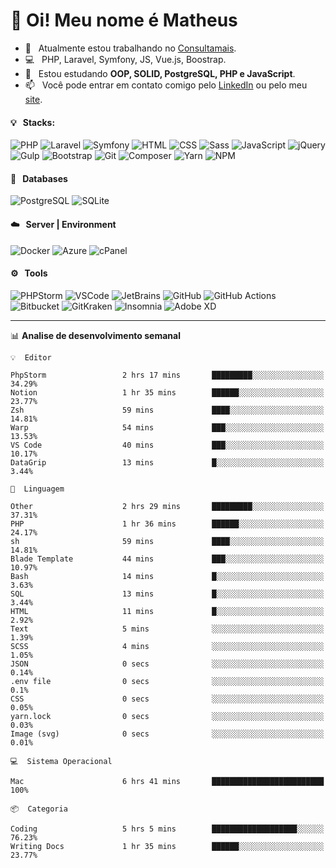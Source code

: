 # 👋 Oi! Meu nome é Matheus

- 🔭 &nbsp; Atualmente estou trabalhando no [Consultamais](https://consultamais.com.br/).
- 💻 &nbsp; PHP, Laravel, Symfony, JS, Vue.js, Boostrap.
- 🌱 &nbsp; Estou estudando **OOP, SOLID, PostgreSQL, PHP e JavaScript**.
- 📫 &nbsp; Você pode entrar em contato comigo pelo [LinkedIn](https://www.linkedin.com/in/matheuscamargoxavier/) ou pelo meu [site](https://matheuscamargo.co).

#### 💡 &nbsp; Stacks:
![PHP](https://img.shields.io/badge/-PHP-777BB4?&logo=php&logoColor=FFFFFF)
![Laravel](https://img.shields.io/badge/-Laravel-FF2D20?&logo=laravel&logoColor=FFFFFF)
![Symfony](https://img.shields.io/badge/-Symfony-000000?&logo=symfony&logoColor=FFFFFF)
![HTML](https://img.shields.io/badge/-HTML-E34F26?&logo=html5&logoColor=FFFFFF)
![CSS](https://img.shields.io/badge/-CSS-1572B6?&logo=css3&logoColor=FFFFFF)
![Sass](https://img.shields.io/badge/-Sass-CC6699?&logo=sass&logoColor=FFFFFF)
![JavaScript](https://img.shields.io/badge/-JavaScript-F7DF1E?&logo=javascript&logoColor=FFFFFF)
![jQuery](https://img.shields.io/badge/-jQuery-0769AD?&logo=jquery&logoColor=FFFFFF)
![Gulp](https://img.shields.io/badge/-Gulp-CF4647?&logo=gulp&logoColor=FFFFFF)
![Bootstrap](https://img.shields.io/badge/-Bootstrap-7952B3?&logo=bootstrap&logoColor=FFFFFF)
![Git](https://img.shields.io/badge/-Git-F05032?&logo=git&logoColor=FFFFFF)
![Composer](https://img.shields.io/badge/-Composer-885630?&logo=composer&logoColor=FFFFFF)
![Yarn](https://img.shields.io/badge/-Yarn-2C8EBB?&logo=yarn&logoColor=FFFFFF)
![NPM](https://img.shields.io/badge/-npm-CB3837?&logo=npm&logoColor=FFFFFF)

#### 💾 &nbsp; Databases
![PostgreSQL](https://img.shields.io/badge/-PostgreSQL-336791?&logo=PostgreSQL&logoColor=FFFFFF)
![SQLite](https://img.shields.io/badge/-SQLite-003B57?&logo=SQLite&logoColor=FFFFFF)

#### ☁️ &nbsp; Server | Environment
![Docker](https://img.shields.io/badge/-Docker-2496ED?&logo=docker&logoColor=FFFFFF)
![Azure](https://img.shields.io/badge/-Azure-0089D6?&logo=microsoft%20azure&logoColor=FFFFFF)
![cPanel](https://img.shields.io/badge/-cPanel-FF6C2C?&logo=cpanel&logoColor=FFFFFF)

#### ⚙️ &nbsp; Tools
![PHPStorm](https://img.shields.io/badge/-PHPStorm-000000?&logo=PHPStorm&logoColor=FFFFFF)
![VSCode](https://img.shields.io/badge/-VSCode-007ACC?&logo=Visual%20Studio%20Code&logoColor=FFFFFF) 
![JetBrains](https://img.shields.io/badge/-JetBrains-000000?&logo=jetbrains&logoColor=FFFFFF) 
![GitHub](https://img.shields.io/badge/-GitHub-181717?&logo=github&logoColor=FFFFFF) 
![GitHub Actions](https://img.shields.io/badge/-GitHub%20Actions-181717?&logo=GitHub%20Actions&logoColor=FFFFFF) 
![Bitbucket](https://img.shields.io/badge/-Bitbucket-0052CC?&logo=bitbucket&logoColor=FFFFFF)
![GitKraken](https://img.shields.io/badge/-GitKraken-179287?&logo=GitKraken&logoColor=FFFFFF)
![Insomnia](https://img.shields.io/badge/-Insomnia-5849BE?&logo=Insomnia&logoColor=FFFFFF)
![Adobe XD](https://img.shields.io/badge/-Adobe%20XD-FF61F6?&logo=adobe%20xd&logoColor=FFFFFF) 
_______

📊  **Analise de desenvolvimento semanal**
```text
💡  Editor

PhpStorm                 2 hrs 17 mins       █████████░░░░░░░░░░░░░░░░     34.29%
Notion                   1 hr 35 mins        ██████░░░░░░░░░░░░░░░░░░░     23.77%
Zsh                      59 mins             ████░░░░░░░░░░░░░░░░░░░░░     14.81%
Warp                     54 mins             ███░░░░░░░░░░░░░░░░░░░░░░     13.53%
VS Code                  40 mins             ███░░░░░░░░░░░░░░░░░░░░░░     10.17%
DataGrip                 13 mins             █░░░░░░░░░░░░░░░░░░░░░░░░      3.44%
```
```text
💬  Linguagem

Other                    2 hrs 29 mins       █████████░░░░░░░░░░░░░░░░     37.31%
PHP                      1 hr 36 mins        ██████░░░░░░░░░░░░░░░░░░░     24.17%
sh                       59 mins             ████░░░░░░░░░░░░░░░░░░░░░     14.81%
Blade Template           44 mins             ███░░░░░░░░░░░░░░░░░░░░░░     10.97%
Bash                     14 mins             █░░░░░░░░░░░░░░░░░░░░░░░░      3.63%
SQL                      13 mins             █░░░░░░░░░░░░░░░░░░░░░░░░      3.44%
HTML                     11 mins             █░░░░░░░░░░░░░░░░░░░░░░░░      2.92%
Text                     5 mins              ░░░░░░░░░░░░░░░░░░░░░░░░░      1.39%
SCSS                     4 mins              ░░░░░░░░░░░░░░░░░░░░░░░░░      1.05%
JSON                     0 secs              ░░░░░░░░░░░░░░░░░░░░░░░░░      0.14%
.env file                0 secs              ░░░░░░░░░░░░░░░░░░░░░░░░░       0.1%
CSS                      0 secs              ░░░░░░░░░░░░░░░░░░░░░░░░░      0.05%
yarn.lock                0 secs              ░░░░░░░░░░░░░░░░░░░░░░░░░      0.03%
Image (svg)              0 secs              ░░░░░░░░░░░░░░░░░░░░░░░░░      0.01%
```
```text
💻  Sistema Operacional

Mac                      6 hrs 41 mins       █████████████████████████       100%
```
```text
📦  Categoria

Coding                   5 hrs 5 mins        ███████████████████░░░░░░     76.23%
Writing Docs             1 hr 35 mins        ██████░░░░░░░░░░░░░░░░░░░     23.77%
```

